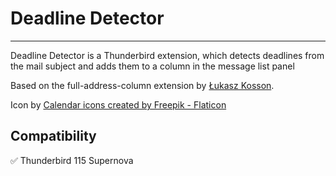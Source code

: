 # Deadline Detector
---

Deadline Detector is a Thunderbird extension, which detects deadlines from the mail subject and adds them to a column in the message list panel

Based on the full-address-column extension by [Łukasz Kosson](https://github.com/lkosson/full-address-column). 

Icon by <a href="https://www.flaticon.com/free-icons/calendar" title="calendar icons">Calendar icons created by Freepik - Flaticon</a>

## Compatibility

✅ Thunderbird 115 Supernova
